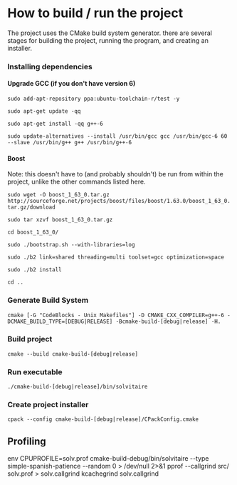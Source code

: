 # How to build / run the project

The project uses the CMake build system generator. there are several stages for
building the project, running the program, and creating an installer.

### Installing dependencies

#### Upgrade GCC (if you don't have version 6)
`sudo add-apt-repository ppa:ubuntu-toolchain-r/test -y`

`sudo apt-get update -qq`

`sudo apt-get install -qq g++-6`

`sudo update-alternatives --install /usr/bin/gcc gcc /usr/bin/gcc-6 60 --slave /usr/bin/g++ g++ /usr/bin/g++-6`

#### Boost

Note: this doesn't have to (and probably shouldn't) be run from within the project, unlike the other commands listed here.

`sudo wget -O boost_1_63_0.tar.gz http://sourceforge.net/projects/boost/files/boost/1.63.0/boost_1_63_0.tar.gz/download`

`sudo tar xzvf boost_1_63_0.tar.gz`

`cd boost_1_63_0/`

`sudo ./bootstrap.sh --with-libraries=log`

`sudo ./b2 link=shared threading=multi toolset=gcc optimization=space`

`sudo ./b2 install`

`cd ..`

### Generate Build System

`cmake [-G "CodeBlocks - Unix Makefiles"] -D CMAKE_CXX_COMPILER=g++-6 -DCMAKE_BUILD_TYPE=[DEBUG|RELEASE] -Bcmake-build-[debug|release] -H.`

### Build project

`cmake --build cmake-build-[debug|release]`

### Run executable

`./cmake-build-[debug|release]/bin/solvitaire`

### Create project installer

`cpack --config cmake-build-[debug|release]/CPackConfig.cmake`

## Profiling

env CPUPROFILE=solv.prof cmake-build-debug/bin/solvitaire --type simple-spanish-patience --random 0 > /dev/null 2>&1
pprof --callgrind src/ solv.prof > solv.callgrind
kcachegrind solv.callgrind

